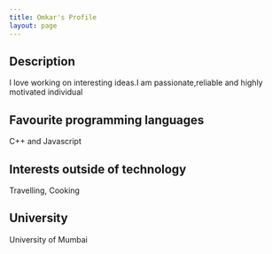 ```yaml
---
title: Omkar's Profile
layout: page
---
```


## Description
I love working on interesting ideas.I am passionate,reliable and highly motivated individual

## Favourite programming languages

C++ and Javascript 


## Interests outside of technology

Travelling, Cooking

## University

University of Mumbai